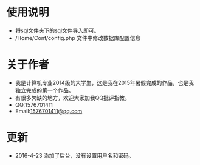 # 使用说明
* 将sql文件夹下的sql文件导入即可。
* /Home/Conf/config.php 文件中修改数据库配置信息

# 关于作者
* 我是计算机专业2014级的大学生，这是我在2015年暑假完成的作品，也是我独立完成的第一个作品。
* 有很多欠缺的地方，欢迎大家加我QQ批评指教。
* QQ:1576701411
* Email:1576701411@qq.com

# 更新
* 2016-4-23 添加了后台，没有设置用户名和密码。
